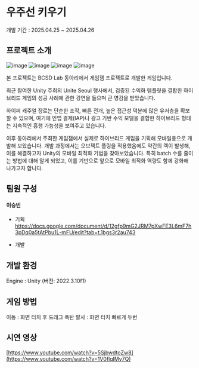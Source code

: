 # 우주선 키우기
개발 기간 : 2025.04.25 ~ 2025.04.26

## 프로젝트 소개
![image](https://github.com/user-attachments/assets/5a52ee2a-a7cf-4398-8b0e-75e7839b719e)
![image](https://github.com/user-attachments/assets/fae24272-cdff-412f-b855-52c1c9f2ded0)
![image](https://github.com/user-attachments/assets/413c5eec-2944-4b6d-b51f-d8a18ebd825d)
![image](https://github.com/user-attachments/assets/590125d0-2d9a-4ce5-87cc-4f0f23b1e6e3)

본 프로젝트는 BCSD Lab 동아리에서 게임잼 프로젝트로 개발한 게임입니다.

최근 참여한 Unity 주최의 Unite Seoul 행사에서, 검증된 수익화 템플릿을 결합한 하이브리드 게임의 성공 사례에 관한 강연을 들으며 큰 영감을 받았습니다.

하이퍼 캐주얼 장르는 단순한 조작, 빠른 전개, 높은 접근성 덕분에 많은 유저층을 확보할 수 있으며, 여기에 인앱 결제(IAP)나 광고 기반 수익 모델을 결합한 하이브리드 형태는 지속적인 흥행 가능성을 보여주고 있습니다.

이후 동아리에서 주최한 게임잼에서 실제로 하이브리드 게임을 기획해 모바일용으로 개발해 보았습니다. 개발 과정에서는 오브젝트 풀링을 적용했음에도 약간의 렉이 발생해, 이를 해결하고자 Unity의 모바일 최적화 기법을 찾아보았습니다. 특히 batch 수를 줄이는 방법에 대해 알게 되었고, 이를 기반으로 앞으로 모바일 최적화 역량도 함께 강화해 나가고자 합니다.

## 팀원 구성 

#### 이승빈
- 기획
https://docs.google.com/document/d/12gfp9mG2JRM7pXwFE3L6mF7h3pDq0a5tAtPbu1L-mFU/edit?tab=t.1bgs3r2au743

- 개발

## 개발 환경
Engine : Unity (버전: 2022.3.10f1)

## 게임 방법
이동 : 화면 터치 후 드래그
폭탄 발사 : 화면 터치 빠르게 두번

## 시연 영상
[https://www.youtube.com/watch?v=5SjbwdtoZw8](https://www.youtube.com/watch?v=1V0flqlMy7Q)
